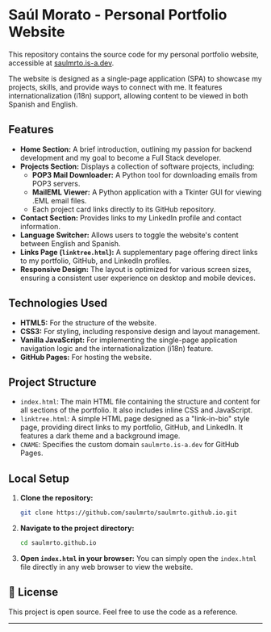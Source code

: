 # Saúl Morato - Personal Portfolio Website

This repository contains the source code for my personal portfolio website, accessible at [saulmrto.is-a.dev](https://saulmrto.is-a.dev).

The website is designed as a single-page application (SPA) to showcase my projects, skills, and provide ways to connect with me. It features internationalization (i18n) support, allowing content to be viewed in both Spanish and English.

## Features

*   **Home Section:** A brief introduction, outlining my passion for backend development and my goal to become a Full Stack developer.
*   **Projects Section:** Displays a collection of software projects, including:
    *   **POP3 Mail Downloader:** A Python tool for downloading emails from POP3 servers.
    *   **MailEML Viewer:** A Python application with a Tkinter GUI for viewing .EML email files.
    *   Each project card links directly to its GitHub repository.
*   **Contact Section:** Provides links to my LinkedIn profile and contact information.
*   **Language Switcher:** Allows users to toggle the website's content between English and Spanish.
*   **Links Page (`linktree.html`):** A supplementary page offering direct links to my portfolio, GitHub, and LinkedIn profiles.
*   **Responsive Design:** The layout is optimized for various screen sizes, ensuring a consistent user experience on desktop and mobile devices.

## Technologies Used

*   **HTML5:** For the structure of the website.
*   **CSS3:** For styling, including responsive design and layout management.
*   **Vanilla JavaScript:** For implementing the single-page application navigation logic and the internationalization (i18n) feature.
*   **GitHub Pages:** For hosting the website.

## Project Structure

*   `index.html`: The main HTML file containing the structure and content for all sections of the portfolio. It also includes inline CSS and JavaScript.
*   `linktree.html`: A simple HTML page designed as a "link-in-bio" style page, providing direct links to my portfolio, GitHub, and LinkedIn. It features a dark theme and a background image.
*   `CNAME`: Specifies the custom domain `saulmrto.is-a.dev` for GitHub Pages.

## Local Setup

1.  **Clone the repository:**
    ```bash
    git clone https://github.com/saulmrto/saulmrto.github.io.git
    ```
2.  **Navigate to the project directory:**
    ```bash
    cd saulmrto.github.io
    ```
3.  **Open `index.html` in your browser:**
    You can simply open the `index.html` file directly in any web browser to view the website.

## 📄 License

This project is open source. Feel free to use the code as a reference.

---